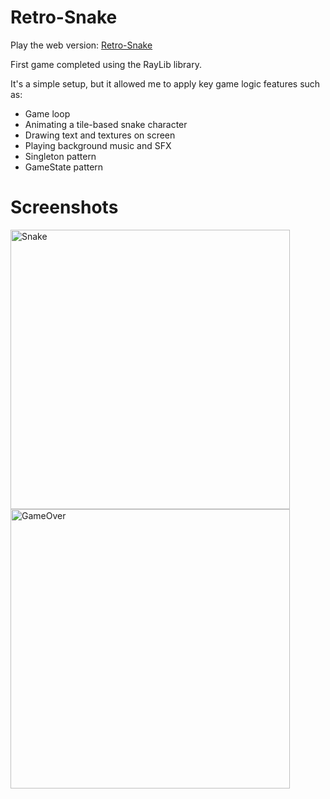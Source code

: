 # Retro-Snake
Play the web version: [Retro-Snake](https://giuffridino.github.io/retro-snake/)

First game completed using the RayLib library. 

It's a simple setup, but it allowed me to apply key game logic features such as:
- Game loop
- Animating a tile-based snake character
- Drawing text and textures on screen
- Playing background music and SFX
- Singleton pattern
- GameState pattern

# Screenshots
<img width="447" alt="Snake" src="https://github.com/giuffridino/retro-snake/assets/123559640/2f704544-94a1-446e-b17b-c7d2ac5b4481">
<img width="447" alt="GameOver" src="https://github.com/giuffridino/retro-snake/assets/123559640/cdae28d8-df9a-4c63-946d-df83f6b7b959">
